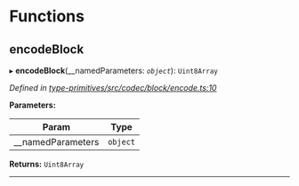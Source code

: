 

# Functions

<a id="encodeblock"></a>

##  encodeBlock

▸ **encodeBlock**(__namedParameters: *`object`*): `Uint8Array`

*Defined in [type-primitives/src/codec/block/encode.ts:10](https://github.com/polkadot-js/api/blob/ef78f2a/packages/type-primitives/src/codec/block/encode.ts#L10)*

**Parameters:**

| Param | Type |
| ------ | ------ |
| __namedParameters | `object` |

**Returns:** `Uint8Array`

___

